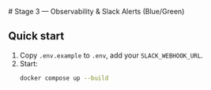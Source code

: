 \# Stage 3 — Observability & Slack Alerts (Blue/Green)

## Quick start
1. Copy `.env.example` to `.env`, add your `SLACK_WEBHOOK_URL`.
2. Start:
   ```bash
   docker compose up --build
